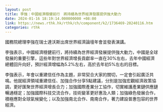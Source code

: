 ```yaml
---
layout: post
title: 李強：中國經濟穩健前行　將持續為世界經濟發展提供強大動力
date: 2024-01-16 18:19:14.000000000 +08:00
link: https://news.rthk.hk/rthk/ch/component/k2/1736469-20240116.htm
categories: rthk
---
```


國務院總理李強在瑞士達沃斯出席世界經濟論壇年會並發表演講。

李強表示，中國經濟穩健前行，將持續為世界經濟發展提供強大動力，中國是全球發展的重要引擎，這些年對世界經濟增長貢獻率一直在30%左右，去年中國經濟總體回升向好，預計經濟增幅為5.2%左右，高於去年初5%左右的目標。

李強表示，年會以重建信任作為主題，非常契合大家的關切，一定會引起廣泛共鳴。他就經濟領域重建信任、加強合作分享5點建議，分別是加強宏觀經濟政策協調，更好匯聚世界經濟增長合力；加強國際產業分工協作，切實維護產業鏈供應鏈暢通穩定；加強國際科技交流合作，技術變革更好惠及人類；加強綠色發展合作，積極應對全球氣候變化；以及加強南北合作、南南合作，著力建設普惠包容的世界經濟。
